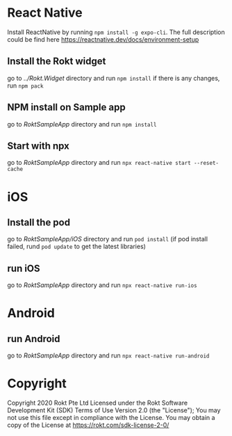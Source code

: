 # React Native 
Install ReactNative by running `npm install -g expo-cli`. The full description could be find here https://reactnative.dev/docs/environment-setup

## Install the Rokt widget
go to *../Rokt.Widget* directory and run `npm install`
if there is any changes, run `npm pack`

## NPM install on Sample app
go to *RoktSampleApp* directory and run `npm install`

## Start with npx
go to *RoktSampleApp* directory and run `npx react-native start --reset-cache`


# iOS

## Install the pod
go to *RoktSampleApp/iOS* directory and run `pod install` (if pod install failed, rund `pod update` to get the latest libraries)

## run iOS
go to *RoktSampleApp* directory and run `npx react-native run-ios` 

# Android

## run Android
go to *RoktSampleApp* directory and run `npx react-native run-android` 


# Copyright
Copyright 2020 Rokt Pte Ltd Licensed under the Rokt Software Development Kit (SDK) Terms of Use Version 2.0 (the "License"); You may not use this file except in compliance with the License. You may obtain a copy of the License at https://rokt.com/sdk-license-2-0/
